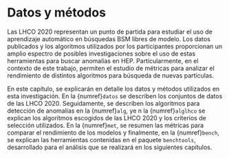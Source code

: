 # Datos y métodos
Las LHCO 2020 representan un punto de partida para estudiar el uso de aprendizaje automático en búsquedas BSM libres de modelo. Los datos publicados y los algoritmos utilizados por los participantes proporcionan un amplio espectro de posibles investigaciones sobre el uso de estas herramientas para buscar anomalías en HEP. Particularmente, en el contexto de este trabajo, permiten el estudio de métricas para analizar el rendimiento de distintos algoritmos para búsqueda de nuevas partículas.

En este capítulo, se explicarán en detalle los datos y métodos utilizados en esta investigación. En la {numref}`datos` se describen los conjuntos de datos de las LHCO 2020. Seguidamente, se describen los algoritmos para detección de anomalías en la {numref}`alg`, ye n la {numref}`alglhco` se explican los algoritmos escogidos de las LHCO 2020 y los criterios de selección utilizados. En la {numref}`met`, se resumen las métricas para comparar el rendimiento de los modelos y finalmente, en la {numref}`bench`, se explican las herramientas contenidas en el paquete `benchtools`, desarrollado para el análisis que se realizará en los siguientes capítulos.